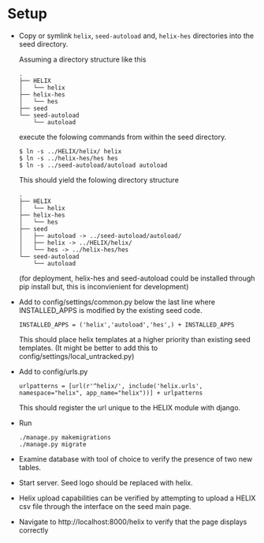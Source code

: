 # Setup
  * Copy or symlink `helix`, `seed-autoload` and, `helix-hes` directories into the seed directory.

    Assuming a directory structure like this
    ```
    .
    ├── HELIX
    │   └── helix
    ├── helix-hes
    │   └── hes
    ├── seed
    └── seed-autoload
        └── autoload
    ```
    execute the folowing commands from within the seed directory.

    ```
    $ ln -s ../HELIX/helix/ helix
    $ ln -s ../helix-hes/hes hes
    $ ln -s ../seed-autoload/autoload autoload
    ```
    This should yield the folowing directory structure
    ```
    .
    ├── HELIX
    │   └── helix
    ├── helix-hes
    │   └── hes
    ├── seed
    │   ├── autoload -> ../seed-autoload/autoload/
    │   ├── helix -> ../HELIX/helix/
    │   └── hes -> ../helix-hes/hes
    └── seed-autoload
        └── autoload
    ```
    (for deployment, helix-hes and seed-autoload could be installed through pip install but, this is inconvienient for development)
  * Add to config/settings/common.py below the last line where INSTALLED_APPS is modified by the existing seed code.
     ```
     INSTALLED_APPS = ('helix','autoload','hes',) + INSTALLED_APPS 
     ```
    This should place helix templates at a higher priority than existing seed templates.
    (It might be better to add this to config/settings/local_untracked.py)
  * Add to config/urls.py
    ```
    urlpatterns = [url(r'^helix/', include('helix.urls', namespace="helix", app_name="helix"))] + urlpatterns
    ```
    This should register the url unique to the HELIX module with django.
  * Run
    ```
    ./manage.py makemigrations
    ./manage.py migrate
    ```
  * Examine database with tool of choice to verify the presence of two new tables.
  * Start server. Seed logo should be replaced with helix.
  * Helix upload capabilities can be verified by attempting to upload a HELIX csv file through the interface on the seed main page.
  * Navigate to http://localhost:8000/helix to verify that the page displays correctly
